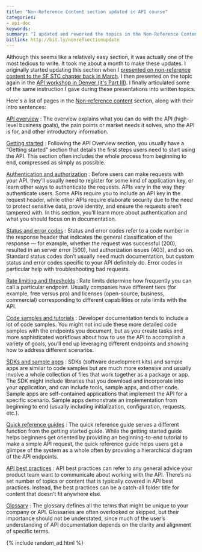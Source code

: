 ```yaml
---
title: "Non-Reference Content section updated in API course"
categories:
- api-doc
keywords:
summary: "I updated and reworked the topics in the Non-Reference Content section in my API doc course. This section includes the following topics: API overview, Getting started, Authentication and authorization, Status and error codes, Rate limiting and thresholds, Code samples and tutorials, SDKs and sample apps, Quick reference guides, API best practices, and Glossary. These sections are important in API documentation but tend to be overlooked as most discussions around API documentation focus on endpoint documentation only."
bitlink: http://bit.ly/nonrefsectionupdate
---
```


Although this seems like a relatively easy section, it was actually one of the most tedious to write. It took me about a month to make these updates. I originally started updating this section when I [presented on non-reference content to the SF STC chapter back in March](https://idratherbewriting.com/2018/03/08/stc-sf-preso-nonreference-api-docs/). I then presented on the topic again in the [API workshop in Denver (it's Part III)](https://idratherbewriting.com/2018/03/12/api-documentation-workshop-in-denver/#video-recordings). I finally articulated some of the same instruction I gave during these presentations into written topics.

Here's a list of pages in the [Non-reference content](https://idratherbewriting.com/learnapidoc/docnonref.html) section, along with their intro sentences:

[API overview](https://idratherbewriting.com/learnapidoc/docapis_doc_overview.html)
: The overview explains what you can do with the API (high-level business goals), the pain points or market needs it solves, who the API is for, and other introductory information.

[Getting started](https://idratherbewriting.com/learnapidoc/docapis_doc_getting_started_section.html)
: Following the API Overview section, you usually have a “Getting started” section that details the first steps users need to start using the API. This section often includes the whole process from beginning to end, compressed as simply as possible.

[Authentication and authorization](https://idratherbewriting.com/learnapidoc/docapis_more_about_authorization.html)
: Before users can make requests with your API, they’ll usually need to register for some kind of application key, or learn other ways to authenticate the requests. APIs vary in the way they authenticate users. Some APIs require you to include an API key in the request header, while other APIs require elaborate security due to the need to protect sensitive data, prove identity, and ensure the requests aren’t tampered with. In this section, you’ll learn more about authentication and what you should focus on in documentation.

[Status and error codes](https://idratherbewriting.com/learnapidoc/docapis_doc_status_codes.html)
: Status and error codes refer to a code number in the response header that indicates the general classification of the response — for example, whether the request was successful (200), resulted in an server error (500), had authorization issues (403), and so on. Standard status codes don’t usually need much documentation, but custom status and error codes specific to your API definitely do. Error codes in particular help with troubleshooting bad requests.

[Rate limiting and thresholds](https://idratherbewriting.com/learnapidoc/docapis_rate_limiting_and_thresholds.html)
: Rate limits determine how frequently you can call a particular endpoint. Usually companies have different tiers (for example, free versus pro) and licenses (open-source, business, commercial) corresponding to different capabilities or rate limits with the API.

[Code samples and tutorials](https://idratherbewriting.com/learnapidoc/docapis_codesamples_bestpractices.html)
: Developer documentation tends to include a lot of code samples. You might not include these more detailed code samples with the endpoints you document, but as you create tasks and more sophisticated workflows about how to use the API to accomplish a variety of goals, you’ll end up leveraging different endpoints and showing how to address different scenarios.

[SDKs and sample apps](https://idratherbewriting.com/learnapidoc/docapis_sdks_and_sample_apps.html)
: SDKs (software development kits) and sample apps are similar to code samples but are much more extensive and usually involve a whole collection of files that work together as a package or app. The SDK might include libraries that you download and incorporate into your application, and can include tools, sample apps, and other code. Sample apps are self-contained applications that implement the API for a specific scenario. Sample apps demonstrate an implementation from beginning to end (usually including initialization, configuration, requests, etc.).

[Quick reference guides](https://idratherbewriting.com/learnapidoc/docapis_doc_quick_reference.html)
: The quick reference guide serves a different function from the getting started guide. While the getting started guide helps beginners get oriented by providing an beginning-to-end tutorial to make a simple API request, the quick reference guide helps users get a glimpse of the system as a whole often by providing a hierarchical diagram of the API endpoints.

[API best practices](https://idratherbewriting.com/learnapidoc/docapis_best_practices_with_api.html)
: API best practices can refer to any general advice your product team want to communicate about working with the API. There’s no set number of topics or content that is typically covered in API best practices. Instead, the best practices can be a catch-all folder title for content that doesn’t fit anywhere else.

[Glossary](https://idratherbewriting.com/learnapidoc/docapis_glossary_section.html)
: The glossary defines all the terms that might be unique to your company or API. Glossaries are often overlooked or skipped, but their importance should not be understated, since much of the user’s understanding of API documentation depends on the clarity and alignment of specific terms.


{% include random_ad.html %}
